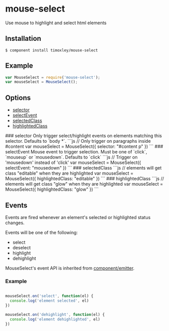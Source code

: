 
# mouse-select

  Use mouse to highlight and select html elements



## Installation

```
$ component install timoxley/mouse-select
```

## Example

```js
var MouseSelect = require('mouse-select');
var mouseSelect = MouseSelect();

```

## Options
  - [selector](#selector)
  - [selectEvent](#selectEvent)
  - [selectedClass](#selectedClass)
  - [highlightedClass](#highlightedClass)
 
<a name="selector" />
### selector
Only trigger select/highlight events on elements matching this selector.
Defaults to `body *`.
```js
// Only trigger on paragraphs inside #content
var mouseSelect = MouseSelect({
  selector: "#content p"
})
```

<a name="selectEvent" />
### selectEvent 
Mouse event to trigger selection. Must be one of `click`,
`mouseup` or `mousedown`. Defaults to `click`
```js
// Trigger on 'mousedown' instead of 'click'
var mouseSelect = MouseSelect({
  selectEvent: "mousedown"
})
```


<a name="selectedClass" />
### selectedClass
```js
// elements will get class "editable" when they are highlighted 
var mouseSelect = MouseSelect({
  highlightedClass: "editable"
})
```

<a name="highlightedClass" />
### highlightedClass
```js
// elements will get class "glow" when they are highlighted
var mouseSelect = MouseSelect({
  highlightedClass: "glow"
})
```

## Events

Events are fired whenever an element's selected or highlighted status
changes.

Events will be one of the following:

  - select
  - deselect
  - highlight
  - dehighlight

MouseSelect's event API is inherited from
[component/emitter](https://github.com/component/emitter).

### Example

```js

mouseSelect.on('select', function(el) {
  console.log('element selected', el)
})

mouseSelect.on('dehighlight', function(el) {
  console.log('element dehighlighted', el)
})

```
